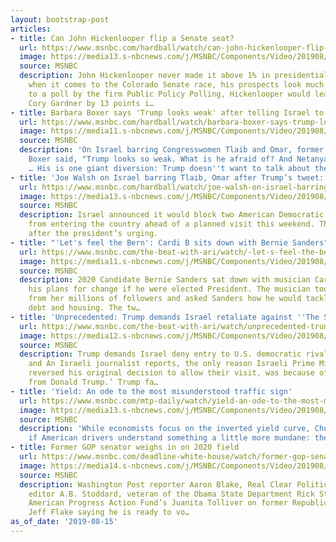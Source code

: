 ```yaml
---
layout: bootstrap-post
articles:
- title: Can John Hickenlooper flip a Senate seat?
  url: https://www.msnbc.com/hardball/watch/can-john-hickenlooper-flip-a-senate-seat-66223685759
  image: https://media13.s-nbcnews.com/j/MSNBC/Components/Video/201908/n_hardball_gibson_190815_1920x1080.nbcnews-fp-1200-630.jpg
  source: MSNBC
  description: John Hickenlooper never made it above 1% in presidential polls, but
    when it comes to the Colorado Senate race, his prospects look much better. According
    to a poll by the firm Public Policy Polling, Hickenlooper would lead incumbent
    Cory Gardner by 13 points i…
- title: Barbara Boxer says 'Trump looks weak' after telling Israel to...
  url: https://www.msnbc.com/hardball/watch/barbara-boxer-says-trump-looks-weak-after-telling-israel-to-bar-reps-tlaib-omar-66222149535
  image: https://media11.s-nbcnews.com/j/MSNBC/Components/Video/201908/n_hardball_boxer_190815_1565911430512.nbcnews-fp-1200-630.jpg
  source: MSNBC
  description: 'On Israel barring Congresswomen Tlaib and Omar, former Senator Barbara
    Boxer said, "Trump looks so weak. What is he afraid of? And Netanyahu looks weak
    … His is one giant diversion: Trump doesn''t want to talk about the coming recession.”'
- title: 'Joe Walsh on Israel barring Tlaib, Omar after Trump’s tweet: It’s unAmerican'
  url: https://www.msnbc.com/hardball/watch/joe-walsh-on-israel-barring-tlaib-omar-after-trump-s-tweet-it-s-unamerican-66221637790
  image: https://media13.s-nbcnews.com/j/MSNBC/Components/Video/201908/n_hardball_walsh_190815_1920x1080.nbcnews-fp-1200-630.jpg
  source: MSNBC
  description: Israel announced it would block two American Democratic Congresswomen
    from entering the country ahead of a planned visit this weekend. This comes shortly
    after the president’s urging.
- title: "'Let's feel the Bern': Cardi B sits down with Bernie Sanders"
  url: https://www.msnbc.com/the-beat-with-ari/watch/-let-s-feel-the-bern-cardi-b-sits-down-with-bernie-sanders-66219589838
  image: https://media11.s-nbcnews.com/j/MSNBC/Components/Video/201908/n_ari_cardi_190815_1920x1080.nbcnews-fp-1200-630.jpg
  source: MSNBC
  description: 2020 Candidate Bernie Sanders sat down with musician Cardi B to discuss
    his plans for change if he were elected President. The musician took questions
    from her millions of followers and asked Sanders how he would tackle wages, student
    debt and housing. The tw…
- title: 'Unprecedented: Trump demands Israel retaliate against ''The Squad'''
  url: https://www.msnbc.com/the-beat-with-ari/watch/unprecedented-trump-demands-israel-retaliate-against-the-squad-66217029682
  image: https://media12.s-nbcnews.com/j/MSNBC/Components/Video/201908/n_ari_ablock_190815_1920x1080.nbcnews-fp-1200-630.jpg
  source: MSNBC
  description: Trump demands Israel deny entry to U.S. democratic rivals Reps. Omar
    and An Israeli journalist reports, the only reason Israeli Prime Minister Netanyahu
    reversed his original decision to allow their visit, was because of ‘pressure
    from Donald Trump.’ Trump fa…
- title: 'Yield: An ode to the most misunderstood traffic sign'
  url: https://www.msnbc.com/mtp-daily/watch/yield-an-ode-to-the-most-misunderstood-traffic-sign-66213445909
  image: https://media13.s-nbcnews.com/j/MSNBC/Components/Video/201908/n_mtpd_clip_yield_190815_1920x1080.nbcnews-fp-1200-630.jpg
  source: MSNBC
  description: 'While economists focus on the inverted yield curve, Chuck Todd asks
    if American drivers understand something a little more mundane: the Yield sign.'
- title: Former GOP senator weighs in on 2020 field
  url: https://www.msnbc.com/deadline-white-house/watch/former-gop-senator-weighs-in-on-2020-field-66213957889
  image: https://media14.s-nbcnews.com/j/MSNBC/Components/Video/201908/n_wh_deadline_flake_190815_1920x1080.nbcnews-fp-1200-630.jpg
  source: MSNBC
  description: Washington Post reporter Aaron Blake, Real Clear Politics associate
    editor A.B. Stoddard, veteran of the Obama State Department Rick Stengel, and
    American Progress Action Fund’s Juanita Tolliver on former Republican Senator
    Jeff Flake saying he is ready to vo…
as_of_date: '2019-08-15'
---
```


